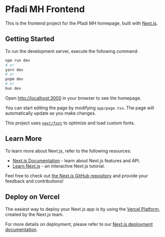 # Pfadi MH Frontend

This is the frontend project for the Pfadi MH homepage, built with [Next.js](https://nextjs.org/).

## Getting Started

To run the development server, execute the following command:

```bash
npm run dev
# or
yarn dev
# or
pnpm dev
# or
bun dev
```

Open [http://localhost:3000](http://localhost:3000) in your browser to see the homepage.

You can start editing the page by modifying `app/page.tsx`. The page will automatically update as you make changes.

This project uses [`next/font`](https://nextjs.org/docs/basic-features/font-optimization) to optimize and load custom fonts.

## Learn More

To learn more about Next.js, refer to the following resources:

- [Next.js Documentation](https://nextjs.org/docs) - learn about Next.js features and API.
- [Learn Next.js](https://nextjs.org/learn) - an interactive Next.js tutorial.

Feel free to check out [the Next.js GitHub repository](https://github.com/vercel/next.js/) and provide your feedback and contributions!

## Deploy on Vercel

The easiest way to deploy your Next.js app is by using the [Vercel Platform](https://vercel.com/new?utm_medium=default-template&filter=next.js&utm_source=create-next-app&utm_campaign=create-next-app-readme), created by the Next.js team.

For more details on deployment, please refer to our [Next.js deployment documentation](https://nextjs.org/docs/deployment).